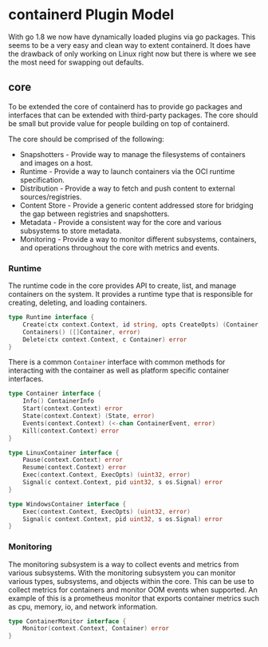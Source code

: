 # containerd Plugin Model

With go 1.8 we now have dynamically loaded plugins via go packages.  This seems to be a very easy and clean way to extent containerd.  It does have the drawback of only working on Linux right now but there is where we see the most need for swapping out defaults. 

## core

To be extended the core of containerd has to provide go packages and interfaces that can be extended with third-party packages.  The core should be small but provide value for people building on top of containerd.

The core should be comprised of the following:

* Snapshotters - Provide way to manage the filesystems of containers and images on a host.
* Runtime - Provide a way to launch containers via the OCI runtime specification.
* Distribution - Provide a way to fetch and push content to external sources/registries.
* Content Store - Provide a generic content addressed store for bridging the gap between registries and snapshotters.
* Metadata - Provide a consistent way for the core and various subsystems to store metadata.
* Monitoring - Provide a way to monitor different subsystems, containers, and operations throughout the core with metrics and events.

### Runtime

The runtime code in the core provides API to create, list, and manage containers on the system.  It provides a runtime type that is responsible for creating, deleting, and loading containers.

```go
type Runtime interface {
	Create(ctx context.Context, id string, opts CreateOpts) (Container, error)
	Containers() ([]Container, error)
	Delete(ctx context.Context, c Container) error
}
```

There is a common `Container` interface with common methods for interacting with the container as well as platform specific container interfaces.


```go
type Container interface {
	Info() ContainerInfo
	Start(context.Context) error
	State(context.Context) (State, error)
	Events(context.Context) (<-chan ContainerEvent, error)
	Kill(context.Context) error 
}

type LinuxContainer interface {
	Pause(context.Context) error
	Resume(context.Context) error
	Exec(context.Context, ExecOpts) (uint32, error)
	Signal(c context.Context, pid uint32, s os.Signal) error 
}

type WindowsContainer interface {
	Exec(context.Context, ExecOpts) (uint32, error)
	Signal(c context.Context, pid uint32, s os.Signal) error 
}
```

### Monitoring 

The monitoring subsystem is a way to collect events and metrics from various subsystems.
With the monitoring subsystem you can monitor various types, subsystems, and objects within the core.
This can be use to collect metrics for containers and monitor OOM events when supported.
An example of this is a prometheus monitor that exports container metrics such as cpu, memory, io, and network information.

```go
type ContainerMonitor interface {
	Monitor(context.Context, Container) error 
}
```
